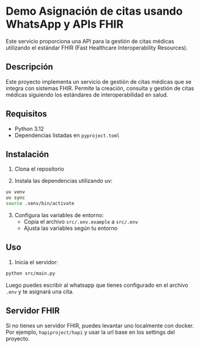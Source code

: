 
# Demo Asignación de citas usando WhatsApp y APIs FHIR

Este servicio proporciona una API para la gestión de citas médicas utilizando el estándar FHIR (Fast Healthcare Interoperability Resources).

## Descripción

Este proyecto implementa un servicio de gestión de citas médicas que se integra con sistemas FHIR. Permite la creación, consulta y gestión de citas médicas siguiendo los estándares de interoperabilidad en salud.

## Requisitos

- Python 3.12
- Dependencias listadas en `pyproject.toml`

## Instalación

1. Clona el repositorio

2. Instala las dependencias utilizando uv:

```bash
uv venv
uv sync
source .venv/bin/activate
```

3. Configura las variables de entorno:
   - Copia el archivo `src/.env.example` a `src/.env`
   - Ajusta las variables según tu entorno


## Uso

1. Inicia el servidor:

```bash
python src/main.py
```

Luego puedes escribir al whatsapp que tienes configurado en el archivo `.env` y te asignará una cita.

## Servidor FHIR

Si no tienes un servidor FHIR, puedes levantar uno localmente con docker. Por ejemplo, `hapiproject/hapi` y usar la url base en los settings del proyecto. 